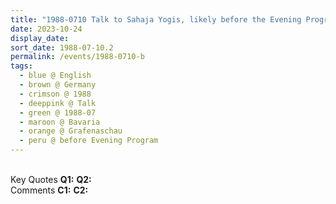 ```yaml
---
title: "1988-0710 Talk to Sahaja Yogis, likely before the Evening Program, after Śhrī Haṃsa Swāminī Pūjā, Grafenaschau, Bavaria, Germany"
date: 2023-10-24
display_date: 
sort_date: 1988-07-10.2
permalink: /events/1988-0710-b
tags:
  - blue @ English
  - brown @ Germany
  - crimson @ 1988
  - deeppink @ Talk
  - green @ 1988-07
  - maroon @ Bavaria
  - orange @ Grafenaschau
  - peru @ before Evening Program
---
```


<br>

<wave-list>
  <list-title color="DarkSeaGreen" width="55">Key Quotes</list-title>
  <list-item color="BlanchedAlmond" width="280"><b>Q1:</b> <i></i></list-item>
  <list-item color="Lavender" width="280"><b>Q2:</b> <i></i></list-item>
</wave-list>

<br>

<wave-list>
  <list-title color="DarkSeaGreen" width="55">Comments</list-title>
  <list-item color="BlanchedAlmond" width="280"><b>C1:</b> <i></i></list-item>
  <list-item color="Lavender" width="280"><b>C2:</b> <i></i></list-item>
</wave-list>